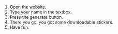 1. Open the website.
2. Type your name in the textbox.
3. Press the generate button.
4. There you go, you got some downloadable stickers.
5. Have fun.  
